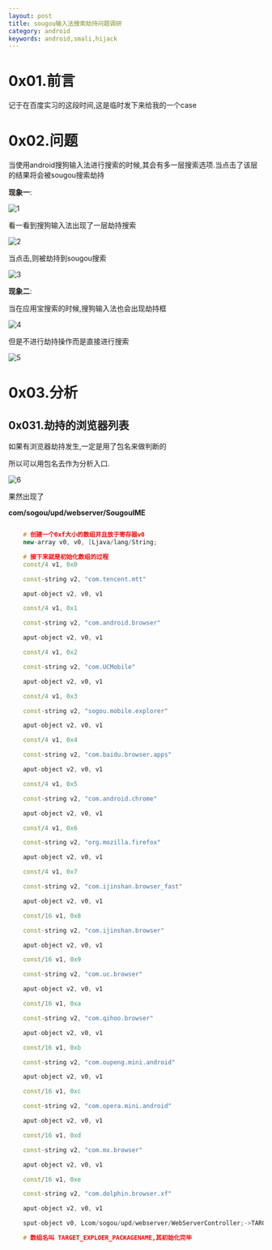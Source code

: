 ```yaml
---
layout: post
title: sougou输入法搜索劫持问题调研
category: android
keywords: android,smali,hijack
---
```



# 0x01.前言

记于在百度实习的这段时间,这是临时发下来给我的一个case

# 0x02.问题

当使用android搜狗输入法进行搜索的时候,其会有多一层搜索选项.当点击了该层的结果将会被sougou搜索劫持

**现象一**:

![1](http://7xkw0v.com1.z0.glb.clouddn.com/Screenshot_2015-12-22-13-37-00.png)

看一看到搜狗输入法出现了一层劫持搜索

![2](http://7xkw0v.com1.z0.glb.clouddn.com/%E5%B1%8F%E5%B9%95%E5%BF%AB%E7%85%A7%202016-02-28%20%E4%B8%8B%E5%8D%884.25.43.png)

当点击,则被劫持到sougou搜索

![3](http://7xkw0v.com1.z0.glb.clouddn.com/4E74A8C4168B5103D1A32BC1CEB0A300.jpg)


**现象二**:

当在应用宝搜索的时候,搜狗输入法也会出现劫持框

![4](http://7xkw0v.com1.z0.glb.clouddn.com/Screenshot_2015-12-22-14-10-03(1).png)

但是不进行劫持操作而是直接进行搜索

![5](http://7xkw0v.com1.z0.glb.clouddn.com/Screenshot_2015-12-22-14-10-10.png)

# 0x03.分析

## 0x031.劫持的浏览器列表

如果有浏览器劫持发生,一定是用了包名来做判断的

所以可以用包名去作为分析入口.

![6](http://7xkw0v.com1.z0.glb.clouddn.com/%E5%B1%8F%E5%B9%95%E5%BF%AB%E7%85%A7%202016-02-28%20%E4%B8%8B%E5%8D%884.55.30.png)

果然出现了

**com/sogou/upd/webserver/SougouIME**
```CPP

    # 创建一个0xf大小的数组并且放于寄存器v0
    new-array v0, v0, [Ljava/lang/String;

    # 接下来就是初始化数组的过程
    const/4 v1, 0x0

    const-string v2, "com.tencent.mtt"

    aput-object v2, v0, v1

    const/4 v1, 0x1

    const-string v2, "com.android.browser"

    aput-object v2, v0, v1

    const/4 v1, 0x2

    const-string v2, "com.UCMobile"

    aput-object v2, v0, v1

    const/4 v1, 0x3

    const-string v2, "sogou.mobile.explorer"

    aput-object v2, v0, v1

    const/4 v1, 0x4

    const-string v2, "com.baidu.browser.apps"

    aput-object v2, v0, v1

    const/4 v1, 0x5

    const-string v2, "com.android.chrome"

    aput-object v2, v0, v1

    const/4 v1, 0x6

    const-string v2, "org.mozilla.firefox"

    aput-object v2, v0, v1

    const/4 v1, 0x7

    const-string v2, "com.ijinshan.browser_fast"

    aput-object v2, v0, v1

    const/16 v1, 0x8

    const-string v2, "com.ijinshan.browser"

    aput-object v2, v0, v1

    const/16 v1, 0x9

    const-string v2, "com.uc.browser"

    aput-object v2, v0, v1

    const/16 v1, 0xa

    const-string v2, "com.qihoo.browser"

    aput-object v2, v0, v1

    const/16 v1, 0xb

    const-string v2, "com.oupeng.mini.android"

    aput-object v2, v0, v1

    const/16 v1, 0xc

    const-string v2, "com.opera.mini.android"

    aput-object v2, v0, v1

    const/16 v1, 0xd

    const-string v2, "com.mx.browser"

    aput-object v2, v0, v1

    const/16 v1, 0xe

    const-string v2, "com.dolphin.browser.xf"

    aput-object v2, v0, v1

    sput-object v0, Lcom/sogou/upd/webserver/WebServerController;->TARGET_EXPLOER_PACKAGENAME:[Ljava/lang/String;

    # 数组名叫 TARGET_EXPLOER_PACKAGENAME,其初始化完毕

```
